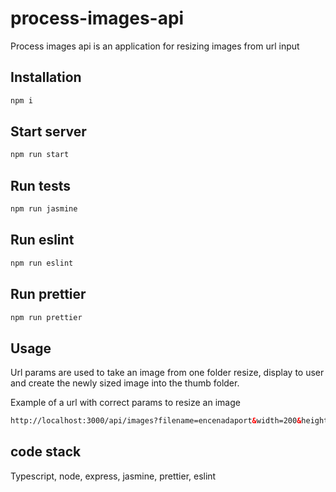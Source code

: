 # process-images-api

Process images api is an application for resizing images from url input

## Installation

```bash
npm i
```

## Start server

```bash
npm run start 
```

## Run tests

```bash
npm run jasmine 
```

## Run eslint

```bash
npm run eslint 
```

## Run prettier

```bash
npm run prettier 
```

## Usage

Url params are used to take an image from one folder resize, display to user and create the newly sized image
into the thumb folder.

Example of a url with correct params to resize an image

```html
http://localhost:3000/api/images?filename=encenadaport&width=200&height=200
```

## code stack

Typescript, node, express, jasmine, prettier, eslint 
